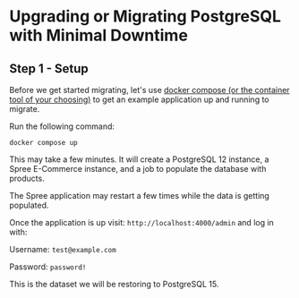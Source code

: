 # Upgrading or Migrating PostgreSQL with Minimal Downtime

## Step 1 - Setup

Before we get started migrating, let's use [docker compose (or the container tool of your choosing)](https://docs.docker.com/desktop/) to get an example application up and running to migrate.

Run the following command:

```shell
docker compose up
```

This may take a few minutes. It will create a PostgreSQL 12 instance, a Spree E-Commerce instance, and a job to populate the database with products.

The Spree application may restart a few times while the data is getting populated.

Once the application is up visit: `http://localhost:4000/admin` and log in with:

Username: `test@example.com`

Password: `password!`

This is the dataset we will be restoring to PostgreSQL 15.
